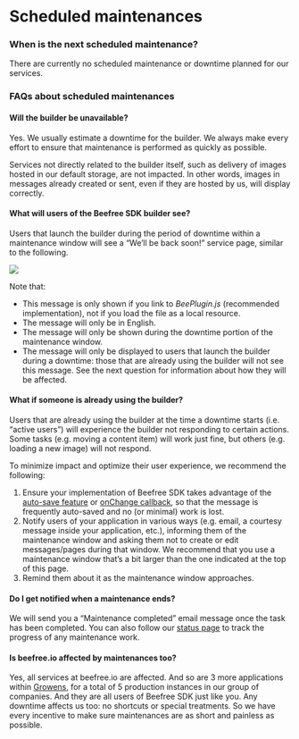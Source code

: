 # Scheduled maintenances

### When is the next scheduled maintenance? <a href="#when-is-the-next-scheduled-maintenance" id="when-is-the-next-scheduled-maintenance"></a>

There are currently no scheduled maintenance or downtime planned for our services.

### FAQs about scheduled maintenances <a href="#faqs-about-scheduled-maintenances" id="faqs-about-scheduled-maintenances"></a>

#### Will the builder be unavailable? <a href="#will-the-builder-be-unavailable" id="will-the-builder-be-unavailable"></a>

Yes. We usually estimate a downtime for the builder. We always make every effort to ensure that maintenance is performed as quickly as possible.

Services not directly related to the builder itself, such as delivery of images hosted in our default storage, are not impacted. In other words, images in messages already created or sent, even if they are hosted by us, will display correctly.

#### What will users of the Beefree SDK builder see? <a href="#what-will-users-of-the-beefree-sdk-builder-see" id="what-will-users-of-the-beefree-sdk-builder-see"></a>

Users that launch the builder during the period of downtime within a maintenance window will see a “We’ll be back soon!” service page, similar to the following.

![](https://docs.beefree.io/wp-content/uploads/2020/03/BEE-maintenance-sm.png)

Note that:

* This message is only shown if you link to _BeePlugin.js_ (recommended implementation), not if you load the file as a local resource.
* The message will only be in English.
* The message will only be shown during the downtime portion of the maintenance window.
* The message will only be displayed to users that launch the builder during a downtime: those that are already using the builder will not see this message. See the next question for information about how they will be affected.

#### What if someone is already using the builder? <a href="#what-if-someone-is-already-using-the-builder" id="what-if-someone-is-already-using-the-builder"></a>

Users that are already using the builder at the time a downtime starts (i.e. “active users”) will experience the builder not responding to certain actions. Some tasks (e.g. moving a content item) will work just fine, but others (e.g. loading a new image) will not respond.

To minimize impact and optimize their user experience, we recommend the following:

1. Ensure your implementation of Beefree SDK takes advantage of the [auto-save feature](https://docs.beefree.io/configuration-parameters/) or [onChange callback](https://docs.beefree.io/tracking-message-changes/#how-it-works), so that the message is frequently auto-saved and no (or minimal) work is lost.
2. Notify users of your application in various ways (e.g. email, a courtesy message inside your application, etc.), informing them of the maintenance window and asking them not to create or edit messages/pages during that window. We recommend that you use a maintenance window that’s a bit larger than the one indicated at the top of this page.
3. Remind them about it as the maintenance window approaches.

#### Do I get notified when a maintenance ends? <a href="#do-i-get-notified-when-a-maintenance-ends" id="do-i-get-notified-when-a-maintenance-ends"></a>

We will send you a “Maintenance completed” email message once the task has been completed. You can also follow our [status page](http://status.beefree.io/) to track the progress of any maintenance work.

#### Is beefree.io affected by maintenances too? <a href="#is-beefreeio-affected-by-maintenances-too" id="is-beefreeio-affected-by-maintenances-too"></a>

Yes, all services at beefree.io are affected. And so are 3 more applications within [Growens](http://mailupgroup.com/), for a total of 5 production instances in our group of companies. And they are all users of Beefree SDK just like you. Any downtime affects us too: no shortcuts or special treatments. So we have every incentive to make sure maintenances are as short and painless as possible.
